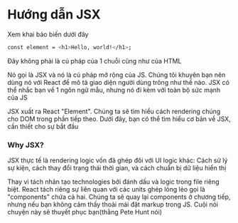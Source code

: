 # Hướng dẫn JSX

Xem khai báo biến dưới đây

```sh 
const element = <h1>Hello, world!</h1>; 
```

Đây không phải là cú pháp của 1 chuỗi cũng như của HTML

Nó gọi là JSX và nó là cú pháp mở rộng của JS. Chúng tôi khuyên bạn nên dùng nó với React để mô tả giao diện người dùng trông như thế nào.
JSX có thể nhắc bạn về 1 ngôn ngữ mẫu, nhưng nó đi kèm với toàn bộ sức mạnh của JS

JSX xuất ra React "Element". Chúng ta sẽ tìm hiểu cách rendering chúng cho DOM trong phần tiếp theo. Dưới đây, bạn có thể tìm hiểu cơ bản về JSX, cần thiết cho sự bắt đầu

### Why JSX?

JSX thực tế là rendering logic vốn đã ghép đôi với UI logic khác: Cách sử lý sự kiện, cách thay đổi trạng thái thời gian, và cách chuẩn bị dữ liệu hiển thị

Thay vì tách nhân tạo technologies bởi đánh dấu và logic trong file riêng biệt. React tách riêng sự liên quan với các units ghép lỏng lẻo gọi là "components" chứa cả hai.
Chúng ta sẽ quay lại components ở chương tiếp, nhưng nếu bạn không cảm thấy thoải mái đặt markup trong JS. Cuội nói chuyện này sẽ thuyết phục bạn(thằng Pete Hunt nói)



